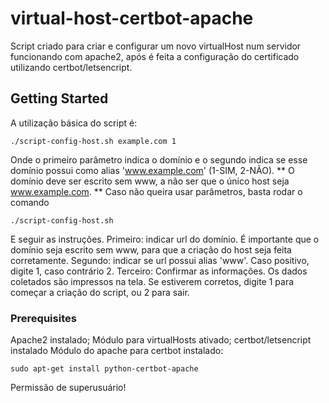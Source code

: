 # virtual-host-certbot-apache

Script criado para criar e configurar um novo virtualHost num servidor funcionando com apache2, após é feita a configuração do certificado utilizando certbot/letsencript.

## Getting Started

A utilização básica do script é:
```
./script-config-host.sh example.com 1
```
Onde o primeiro parâmetro indica o domínio e o segundo indica se esse domínio possui como alias 'www.example.com' (1-SIM, 2-NÃO).
** O domínio deve ser escrito sem www, a não ser que o único host seja www.example.com. **
Caso não queira usar parâmetros, basta rodar o comando
```
./script-config-host.sh
```

E seguir as instruções.
Primeiro: indicar url do domínio. É importante que o domínio seja escrito sem www, para que a criação do host seja feita corretamente.
Segundo: indicar se url possui alias 'www'. Caso positivo, digite 1, caso contrário 2.
Terceiro: Confirmar as informações. Os dados coletados são impressos na tela. Se estiverem corretos, digite 1 para começar a criação do script, ou 2 para sair.
### Prerequisites

Apache2 instalado;
Módulo para virtualHosts ativado;
certbot/letsencript instalado
Módulo do apache para certbot instalado: 
```
sudo apt-get install python-certbot-apache
```
Permissão de superusuário!

